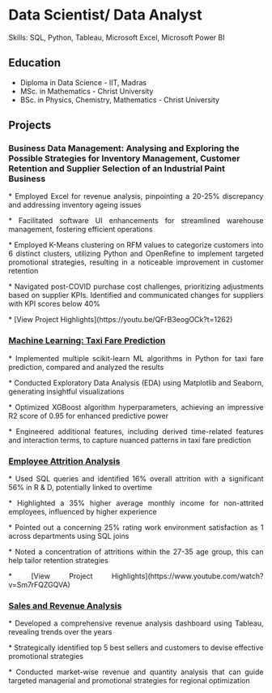 # Data Scientist/ Data Analyst
Skills: SQL, Python, Tableau, Microsoft Excel, Microsoft Power BI

## Education
* Diploma in Data Science   - IIT, Madras 
* MSc. in Mathematics    - Christ University
* BSc. in Physics, Chemistry, Mathematics    - Christ University

## Projects
### Business Data Management: Analysing and Exploring the Possible Strategies for Inventory Management, Customer Retention and Supplier Selection of an Industrial Paint Business

<p align="justify"> * Employed Excel for revenue analysis, pinpointing a 20-25% discrepancy and addressing inventory ageing issues </p>
<p align="justify"> * Facilitated software UI enhancements for streamlined warehouse management, fostering efficient operations </p>
<p align="justify"> * Employed K-Means clustering on RFM values to categorize customers into 6 distinct clusters, utilizing Python and OpenRefine to implement targeted promotional strategies, resulting in a noticeable improvement in customer retention </p>
<p align="justify"> * Navigated post-COVID purchase cost challenges, prioritizing adjustments based on supplier KPIs. Identified and communicated changes for suppliers with KPI scores below 40% </p>
<p align="justify"> * [View Project Highlights](https://youtu.be/QFrB3eogOCk?t=1262) </p>

### [Machine Learning: Taxi Fare Prediction](https://github.com/shilpabrigit/Machine-Learning-Kaggle-/blob/main/Final_Taxi_fare_prediction.ipynb)
<p align="justify"> * Implemented multiple scikit-learn ML algorithms in Python for taxi fare prediction, compared and analyzed the results </p>
<p align="justify"> * Conducted Exploratory Data Analysis (EDA) using Matplotlib and Seaborn, generating insightful visualizations </p>
<p align="justify"> * Optimized XGBoost algorithm hyperparameters, achieving an impressive R2 score of 0.95 for enhanced predictive power </p>
<p align="justify"> * Engineered additional features, including derived time-related features and interaction terms, to capture nuanced patterns in taxi fare prediction </p>

### [Employee Attrition Analysis](https://github.com/shilpabrigit/SQL-Projects/blob/main/HR_portfolio_.sql)
<p align="justify"> *  Used SQL queries and identified 16% overall attrition with a significant 56% in R & D, potentially linked to overtime </p>
<p align="justify"> * Highlighted a 35% higher average monthly income for non-attrited employees, influenced by higher experience </p>
<p align="justify"> * Pointed out a concerning 25% rating work environment satisfaction as 1 across departments using SQL joins </p>
<p align="justify"> * Noted a concentration of attritions within the 27-35 age group, this can help tailor retention strategies </p>
<p align="justify"> * [View Project Highlights](https://www.youtube.com/watch?v=Sm7rFQZGQVA) </p>

### [Sales and Revenue Analysis](https://public.tableau.com/app/profile/shilpa.paul/viz/SalesAnalysis_17071183217180/Dashboard1)
<p align="justify"> * Developed a comprehensive revenue analysis dashboard using Tableau, revealing trends over the years </p>
<p align="justify"> * Strategically identified top 5 best sellers and customers to devise effective promotional strategies </p>
<p align="justify"> * Conducted market-wise revenue and quantity analysis that can guide targeted managerial and promotional strategies for regional optimization </p>



